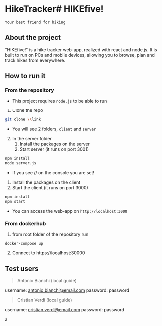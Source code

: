 # HikeTracker# HIKEfive!
`Your best friend for hiking`

## About the project
"HIKEfive!" is a hike tracker web-app, realized with react and node.js.
It is built to run on PCs and mobile devices, allowing you to browse, plan and track hikes from everywhere.

## How to run it
### From the repository
- This project requires `node.js` to be able to run

1. Clone the repo
```bash
git clone \\link
```
- You will see 2 folders, `client` and `server`

2. In the server folder
	1. Install the packages on the server
	2. Start server (it runs on port 3001)
```bash
npm install
node server.js
```
- If you see // on the console you are set!


1. Install the packages on the client
2. Start the client (it runs on port 3000)
```bash
npm install
npm start
```
- You can access the web-app on `http://localhost:3000`

### From dockerhub

1. from root folder of the repository run

```
docker-compose up
```

2. Connect to https://localhost:30000

## Test users
> Antonio Bianchi (local guide)

username: antonio.bianchi@email.com
password: password

> Cristian Verdi (local guide)

username: cristian.verdi@email.com
password: password

a